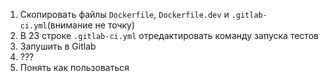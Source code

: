 1. Скопировать файлы `Dockerfile`, `Dockerfile.dev` и `.gitlab-ci.yml`(внимание не точку)
2. В 23 строке `.gitlab-ci.yml` отредактировать команду запуска тестов
3. Запушить в Gitlab
4. ???
5. Понять как пользоваться
